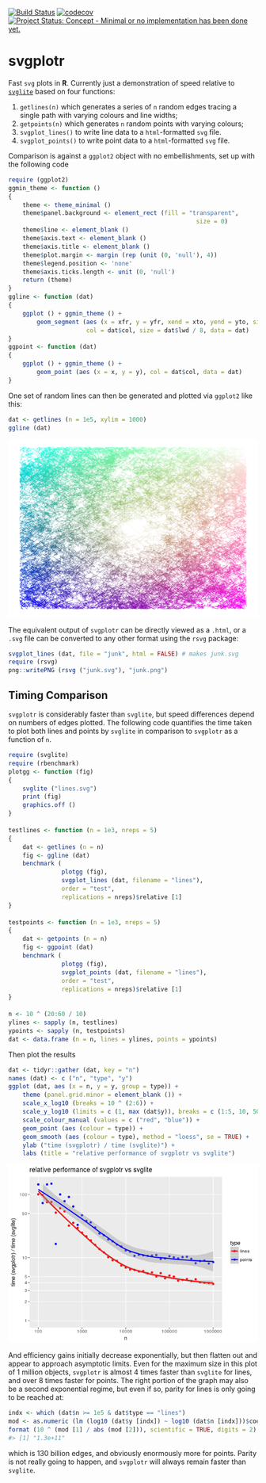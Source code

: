 <!-- README.md is generated from README.Rmd. Please edit that file -->
[![Build Status](https://travis-ci.org/mpadge/svgplotr.svg)](https://travis-ci.org/mpadge/svgplotr) [![codecov](https://codecov.io/gh/mpadge/svgplotr/branch/master/graph/badge.svg)](https://codecov.io/gh/mpadge/svgplotr) [![Project Status: Concept - Minimal or no implementation has been done yet.](http://www.repostatus.org/badges/0.1.0/concept.svg)](http://www.repostatus.org/#concept)

svgplotr
========

Fast `svg` plots in **R**. Currently just a demonstration of speed relative to [`svglite`](https://github.com/r-lib/svglite) based on four functions:

1.  `getlines(n)` which generates a series of `n` random edges tracing a single path with varying colours and line widths;
2.  `getpoints(n)` which generates `n` random points with varying colours;
3.  `svgplot_lines()` to write line data to a `html`-formatted `svg` file.
4.  `svgplot_points()` to write point data to a `html`-formatted `svg` file.

Comparison is against a `ggplot2` object with no embellishments, set up with the following code

``` r
require (ggplot2)
ggmin_theme <- function ()
{
    theme <- theme_minimal ()
    theme$panel.background <- element_rect (fill = "transparent",
                                                     size = 0)
    theme$line <- element_blank ()
    theme$axis.text <- element_blank ()
    theme$axis.title <- element_blank ()
    theme$plot.margin <- margin (rep (unit (0, 'null'), 4))
    theme$legend.position <- 'none'
    theme$axis.ticks.length <- unit (0, 'null')
    return (theme)
}
ggline <- function (dat)
{
    ggplot () + ggmin_theme () +
        geom_segment (aes (x = xfr, y = yfr, xend = xto, yend = yto, size = lwd),
                      col = dat$col, size = dat$lwd / 8, data = dat)
}
ggpoint <- function (dat)
{
    ggplot () + ggmin_theme () +
        geom_point (aes (x = x, y = y), col = dat$col, data = dat)
}
```

One set of random lines can then be generated and plotted via `ggplot2` like this:

``` r
dat <- getlines (n = 1e5, xylim = 1000)
ggline (dat)
```

![](README-fig-1.png)

The equivalent output of `svgplotr` can be directly viewed as a `.html`, or a `.svg` file can be converted to any other format using the `rsvg` package:

``` r
svgplot_lines (dat, file = "junk", html = FALSE) # makes junk.svg
require (rsvg)
png::writePNG (rsvg ("junk.svg"), "junk.png")
```

Timing Comparison
-----------------

`svgplotr` is considerably faster than `svglite`, but speed differences depend on numbers of edges plotted. The following code quantifies the time taken to plot both lines and points by `svglite` in comparison to `svgplotr` as a function of `n`.

``` r
require (svglite)
require (rbenchmark)
plotgg <- function (fig)
{
    svglite ("lines.svg")
    print (fig)
    graphics.off ()
}

testlines <- function (n = 1e3, nreps = 5)
{
    dat <- getlines (n = n)
    fig <- ggline (dat)
    benchmark (
               plotgg (fig),
               svgplot_lines (dat, filename = "lines"),
               order = "test",
               replications = nreps)$relative [1]
}

testpoints <- function (n = 1e3, nreps = 5)
{
    dat <- getpoints (n = n)
    fig <- ggpoint (dat)
    benchmark (
               plotgg (fig),
               svgplot_points (dat, filename = "lines"),
               order = "test",
               replications = nreps)$relative [1]
}

n <- 10 ^ (20:60 / 10)
ylines <- sapply (n, testlines)
ypoints <- sapply (n, testpoints)
dat <- data.frame (n = n, lines = ylines, points = ypoints)
```

Then plot the results

``` r
dat <- tidyr::gather (dat, key = "n")
names (dat) <- c ("n", "type", "y")
ggplot (dat, aes (x = n, y = y, group = type)) +
    theme (panel.grid.minor = element_blank ()) +
    scale_x_log10 (breaks = 10 ^ (2:6)) +
    scale_y_log10 (limits = c (1, max (dat$y)), breaks = c (1:5, 10, 50, 100)) +
    scale_colour_manual (values = c ("red", "blue")) +
    geom_point (aes (colour = type)) +
    geom_smooth (aes (colour = type), method = "loess", se = TRUE) +
    ylab ("time (svgplotr) / time (svglite)") +
    labs (title = "relative performance of svgplotr vs svglite")
```

![](README-plot-timings-1.png)

And efficiency gains initially decrease exponentially, but then flatten out and appear to approach asymptotic limits. Even for the maximum size in this plot of 1 million objects, `svgplotr` is almost 4 times faster than `svglite` for lines, and over 8 times faster for points. The right portion of the graph may also be a second exponential regime, but even if so, parity for lines is only going to be reached at:

``` r
indx <- which (dat$n >= 1e5 & dat$type == "lines")
mod <- as.numeric (lm (log10 (dat$y [indx]) ~ log10 (dat$n [indx]))$coefficients)
format (10 ^ (mod [1] / abs (mod [2])), scientific = TRUE, digits = 2)
#> [1] "1.3e+11"
```

which is 130 billion edges, and obviously enormously more for points. Parity is not really going to happen, and `svgplotr` will always remain faster than `svglite`.
